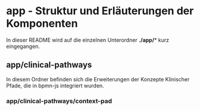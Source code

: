 # app - Struktur und Erläuterungen der Komponenten
In dieser README wird auf die einzelnen Unterordner **./app/*** kurz eingegangen.

## app/clinical-pathways
In diesem Ordner befinden sich die Erweiterungen der Konzepte Klinischer Pfade, die in bpmn-js integriert wurden.

### app/clinical-pathways/context-pad